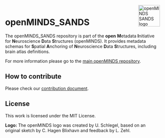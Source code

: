 <picture>
  <source media="(prefers-color-scheme: dark)" srcset="https://github.com/HumanBrainProject/openMINDS_SANDS/blob/v3/img/dark_openMINDS-SANDS-logo.png">
  <source media="(prefers-color-scheme: light)" srcset="https://github.com/HumanBrainProject/openMINDS_SANDS/blob/v3/img/light_openMINDS-SANDS-logo.png">
  <img alt="openMINDS SANDS logo" src="https://github.com/HumanBrainProject/openMINDS_SANDS/blob/v3/img/light_openMINDS-SANDS-logo.png"  title="openMINDS SANDS" align="right" height="70">
</picture>

# openMINDS_SANDS

The openMINDS_SANDS repository is part of the **open** **M**etadata **I**nitiative for **N**euroscience **D**ata **S**tructures (openMINDS). It provides metadata schemas for **S**patial **A**nchoring of **N**euroscience **D**ata **S**tructures, including brain atlas definitions.

For more information please go to the [main openMINDS repository](https://github.com/HumanBrainProject/openMINDS).

## How to contribute
Please check our [contribution document](https://github.com/HumanBrainProject/openMINDS/blob/main/CONTRIBUTING.md).

## License
This work is licensed under the MIT License.

**Logo:** The openMINDS logo was created by U. Schlegel, based on an original sketch by C. Hagen Blixhavn and feedback by L. Zehl.
